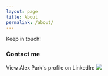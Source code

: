 ```yaml
---
layout: page
title: About
permalink: /about/
---
```


Keep in touch!

### Contact me

View Alex Park's profile on LinkedIn: [<img src="https://static.licdn.com/scds/common/u/img/webpromo/btn_viewmy_160x33.png">](https://kr.linkedin.com/pub/alex-park/14/270/569)
